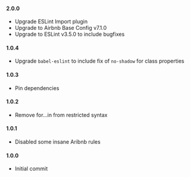 #### 2.0.0

- Upgrade ESLint Import plugin
- Upgrade to Airbnb Base Config v7.1.0
- Upgrade to ESLint v3.5.0 to include bugfixes

#### 1.0.4

- Upgrade `babel-eslint` to include fix of `no-shadow` for class properties

#### 1.0.3

- Pin dependencies

#### 1.0.2

- Remove for...in from restricted syntax

#### 1.0.1

- Disabled some insane Aribnb rules

#### 1.0.0

- Initial commit
